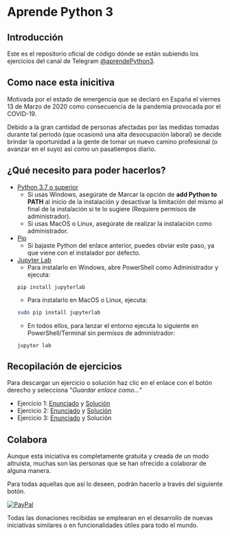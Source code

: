 # Aprende Python 3

## Introducción
Este es el repositorio oficial de código dónde se están subiendo los ejercicios del canal de Telegram [@aprendePython3](https://t.me/aprendePython3).

## Como nace esta inicitiva
Motivada por el estado de emergencia que se declaró en España el viernes 13 de Marzo de 2020 como consecuencia de la pandemia provocada por el COVID-19.

Debido a la gran cantidad de personas afectadas por las medidas tomadas durante tal periodo (que ocasionó una alta desocupación laboral) se decide brindar la oportunidad a la gente de tomar un nuevo camino profesional (o avanzar en el suyo) así como un pasatiempos diario.

## ¿Qué necesito para poder hacerlos?
- [Python 3.7 o superior](https://www.python.org/downloads/)
  * Si usas Windows, asegúrate de Marcar la opción de **add Python to PATH** al inicio de la instalación y desactivar la limitación del mismo al final de la instalación si te lo sugiere (Requiere permisos de administrador).
  * Si usas MacOS o Linux, asegúrate de realizar la instalación como administrador.
- [Pip](https://www.neoguias.com/como-instalar-pip-python/)
  * Si bajaste Python del enlace anterior, puedes obviar este paso, ya que viene con el instalador por defecto.
- [Jupyter Lab](https://jupyter.org/install)
  * Para instalarlo en Windows, abre PowerShell como Administrador y ejecuta:
  ```console
  pip install jupyterlab
  ```
  * Para instalarlo en MacOS o Linux, ejecuta:
  ```sh
  sudo pip install jupyterlab
  ```
  * En todos ellos, para lanzar el entorno ejecuta lo siguiente en PowerShell/Terminal sin permisos de administrador:
  ```console
  jupyter lab
  ```

## Recopilación de ejercicios
Para descargar un ejercicio o solución haz clic en el enlace con el botón derecho y selecciona "_Guardar enlace como..._"
- Ejercicio 1: [Enunciado](https://github.com/JuanBrugera/AprendePython3/raw/master/Ejercicios/Ejercicio%201.ipynb) y [Solución](https://github.com/JuanBrugera/AprendePython3/raw/master/Soluciones/Soluci%C3%B3n%20-%20Ejercicio%201.ipynb)
- Ejercicio 2: [Enunciado](https://github.com/JuanBrugera/AprendePython3/raw/master/Ejercicios/Ejercicio%202.ipynb) y [Solución](https://github.com/JuanBrugera/AprendePython3/raw/master/Soluciones/Soluci%C3%B3n%20-%20Ejercicio%202.ipynb)
- Ejercicio 3: [Enunciado](https://github.com/JuanBrugera/AprendePython3/raw/master/Ejercicios/Ejercicio%203.ipynb) y Solución

## Colabora
Aunque esta iniciativa es completamente gratuita y creada de un modo altruista, muchas son las personas que se han ofrecido a colaborar de alguna manera.

Para todas aquellas que así lo deseen, podrán hacerlo a través del siguiente botón.

[![PayPal](https://www.paypalobjects.com/es_ES/ES/i/btn/btn_donateCC_LG.gif)](https://www.paypal.com/cgi-bin/webscr?cmd=_s-xclick&hosted_button_id=2EMA3CAFZNMMC&source=url)

Todas las donaciones recibidas se emplearan en el desarrollo de nuevas iniciativas similares o en funcionalidades útiles para todo el mundo.

